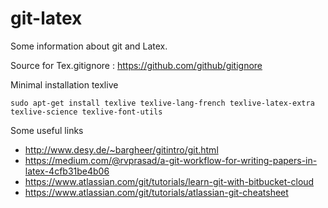 # git-latex

Some information about git and Latex.

Source for Tex.gitignore : https://github.com/github/gitignore

Minimal installation texlive

```
sudo apt-get install texlive texlive-lang-french texlive-latex-extra texlive-science texlive-font-utils
```

Some useful links

* http://www.desy.de/~bargheer/gitintro/git.html
* https://medium.com/@rvprasad/a-git-workflow-for-writing-papers-in-latex-4cfb31be4b06
* https://www.atlassian.com/git/tutorials/learn-git-with-bitbucket-cloud
* https://www.atlassian.com/git/tutorials/atlassian-git-cheatsheet
